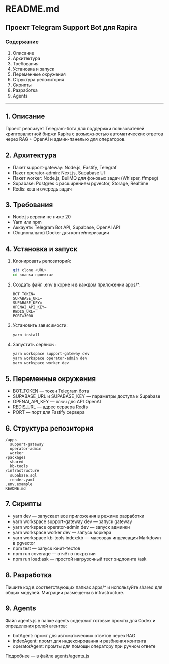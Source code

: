 # README.md

## Проект Telegram Support Bot для Rapira

### Содержание
1. Описание
2. Архитектура
3. Требования
4. Установка и запуск
5. Переменные окружения
6. Структура репозитория
7. Скрипты
8. Разработка
9. Agents

---

## 1. Описание
Проект реализует Telegram-бота для поддержки пользователей криптовалютной биржи Rapira с возможностью автоматических ответов через RAG + OpenAI и админ-панелью для операторов.

## 2. Архитектура
- Пакет support-gateway: Node.js, Fastify, Telegraf
- Пакет operator-admin: Next.js, Supabase UI
- Пакет worker: Node.js, BullMQ для фоновых задач (Whisper, ffmpeg)
- Supabase: Postgres с расширением pgvector, Storage, Realtime
- Redis: кэш и очередь задач

## 3. Требования
- Node.js версии не ниже 20
- Yarn или npm
- Аккаунты Telegram Bot API, Supabase, OpenAI API
- (Опционально) Docker для контейнеризации

## 4. Установка и запуск
1. Клонировать репозиторий:
   ```bash
   git clone <URL>
   cd <папка проекта>
   ```
2. Создать файл .env в корне и в каждом приложении apps/*:
   ```env
   BOT_TOKEN=
   SUPABASE_URL=
   SUPABASE_KEY=
   OPENAI_API_KEY=
   REDIS_URL=
   PORT=3000
   ```
3. Установить зависимости:
   ```bash
   yarn install
   ```
4. Запустить сервисы:
   ```bash
   yarn workspace support-gateway dev
   yarn workspace operator-admin dev
   yarn workspace worker dev
   ```

## 5. Переменные окружения
- BOT_TOKEN — токен Telegram бота
- SUPABASE_URL и SUPABASE_KEY — параметры доступа к Supabase
- OPENAI_API_KEY — ключ для API OpenAI
- REDIS_URL — адрес сервера Redis
- PORT — порт для Fastify сервера

## 6. Структура репозитория
```
/apps
  support-gateway
  operator-admin
  worker
/packages
  shared
  kb-tools
/infrastructure
  supabase.sql
  render.yaml
.env.example
README.md
```

## 7. Скрипты
- yarn dev — запускает все приложения в режиме разработки
- yarn workspace support-gateway dev — запуск gateway
- yarn workspace operator-admin dev — запуск админки
- yarn workspace worker dev — запуск воркера
- yarn workspace kb-tools index:kb — массовая индексация Markdown в pgvector
- npm test — запуск юнит-тестов
- npm run coverage — отчёт о покрытии
- npm run load:ask — простой нагрузочный тест эндпоинта /ask

## 8. Разработка
Пишите код в соответствующих папках apps/* и используйте shared для общих модулей. Миграции размещены в infrastructure.

## 9. Agents
Файл agents.js в папке agents содержит готовые промты для Codex и определения ролей агентов:

- botAgent: промт для автоматических ответов через RAG
- indexAgent: промт для индексирования и разбиения контента
- operatorAgent: промты для помощи оператору при ручном ответе

Подробнее — в файле agents/agents.js

